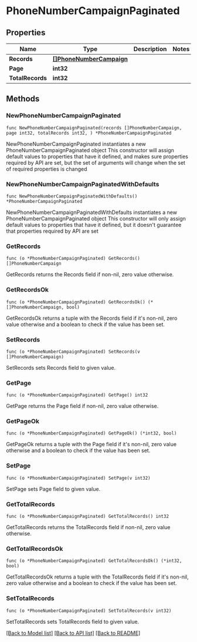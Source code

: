 # PhoneNumberCampaignPaginated

## Properties

Name | Type | Description | Notes
------------ | ------------- | ------------- | -------------
**Records** | [**[]PhoneNumberCampaign**](PhoneNumberCampaign.md) |  | 
**Page** | **int32** |  | 
**TotalRecords** | **int32** |  | 

## Methods

### NewPhoneNumberCampaignPaginated

`func NewPhoneNumberCampaignPaginated(records []PhoneNumberCampaign, page int32, totalRecords int32, ) *PhoneNumberCampaignPaginated`

NewPhoneNumberCampaignPaginated instantiates a new PhoneNumberCampaignPaginated object
This constructor will assign default values to properties that have it defined,
and makes sure properties required by API are set, but the set of arguments
will change when the set of required properties is changed

### NewPhoneNumberCampaignPaginatedWithDefaults

`func NewPhoneNumberCampaignPaginatedWithDefaults() *PhoneNumberCampaignPaginated`

NewPhoneNumberCampaignPaginatedWithDefaults instantiates a new PhoneNumberCampaignPaginated object
This constructor will only assign default values to properties that have it defined,
but it doesn't guarantee that properties required by API are set

### GetRecords

`func (o *PhoneNumberCampaignPaginated) GetRecords() []PhoneNumberCampaign`

GetRecords returns the Records field if non-nil, zero value otherwise.

### GetRecordsOk

`func (o *PhoneNumberCampaignPaginated) GetRecordsOk() (*[]PhoneNumberCampaign, bool)`

GetRecordsOk returns a tuple with the Records field if it's non-nil, zero value otherwise
and a boolean to check if the value has been set.

### SetRecords

`func (o *PhoneNumberCampaignPaginated) SetRecords(v []PhoneNumberCampaign)`

SetRecords sets Records field to given value.


### GetPage

`func (o *PhoneNumberCampaignPaginated) GetPage() int32`

GetPage returns the Page field if non-nil, zero value otherwise.

### GetPageOk

`func (o *PhoneNumberCampaignPaginated) GetPageOk() (*int32, bool)`

GetPageOk returns a tuple with the Page field if it's non-nil, zero value otherwise
and a boolean to check if the value has been set.

### SetPage

`func (o *PhoneNumberCampaignPaginated) SetPage(v int32)`

SetPage sets Page field to given value.


### GetTotalRecords

`func (o *PhoneNumberCampaignPaginated) GetTotalRecords() int32`

GetTotalRecords returns the TotalRecords field if non-nil, zero value otherwise.

### GetTotalRecordsOk

`func (o *PhoneNumberCampaignPaginated) GetTotalRecordsOk() (*int32, bool)`

GetTotalRecordsOk returns a tuple with the TotalRecords field if it's non-nil, zero value otherwise
and a boolean to check if the value has been set.

### SetTotalRecords

`func (o *PhoneNumberCampaignPaginated) SetTotalRecords(v int32)`

SetTotalRecords sets TotalRecords field to given value.



[[Back to Model list]](../README.md#documentation-for-models) [[Back to API list]](../README.md#documentation-for-api-endpoints) [[Back to README]](../README.md)


